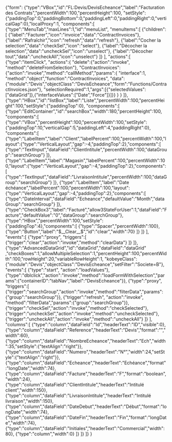 {"form":
{"type":"VBox","id":"FL:Devis/DevisEcheance","label":"Facturation des Contrats","percentWidth":100,"percentHeight":100, 
"setStyle":{"paddingTop":0,"paddingBottom":0,"paddingLeft":0,"paddingRight":0,"verticalGap":0},"localProxy":1, 
"components":[
	{"type":"MenuTab","maxLines":1,"id":"menuList",
	"menuItems":[
		{"children":[
			{"label":"Facturer","icon":"invoice","data":"ContractInvoices"},
			{"label":"Rafraîchir","icon":"refresh","data":"refresh"},
			{"label":"Cocher la selection","data":"checkSel","icon":"select"},
			{"label":"Décocher la selection","data":"uncheckSel","icon":"unselect"},
			{"label":"Décocher tout","data":"uncheckAll","icon":"unselect"}
		]}
	],
	"actions":[
		{"type":"itemClick", "actions":{
			"delete":{"action":"invoke", "method":"deleteFromSelection"},
			"ContractInvoices":{"action":"invoke","method":"callMethod","params":{
				"interface":1,
				"method":"object","function":"ContractInvoices",
				"data":{"module":"Devis","objectClass":"DevisEcheance","form":"Functions/ContractInvoices.json"},
				"selectionRequired":1,"args":[{"selectedValues":["dataGrid"]},{"interfaceValues":["Date","Force"]}]}}
			}
		}
	]},
	{"type":"HBox","id":"listBox","label":"Liste","percentWidth":100,"percentHeight":100,"setStyle":{"paddingTop":0},
	"components":[
		{"type":"EditContainer","id":"searchBox","width":180,"percentHeight":100,
		"components":[
			{"type":"VBox","percentHeight":100,"percentWidth":100,"setStyle":{"paddingTop":10,"verticalGap":5,"paddingLeft":4,"paddingRight":0},
			"components":[
				{"type":"LabelItem","label":"Client","labelPercent":100,"percentWidth":100,"layout":{"type":"VerticalLayout","gap":-4,"paddingTop":2},"components":[
					{"type":"TextInput","dataField":"ClientIntitule","percentWidth":100,"dataGroup":"searchGroup"}
				]},
				{"type":"LabelItem","label":"Magasin","labelPercent":100,"percentWidth":100,"layout":{"type":"VerticalLayout","gap":-4,"paddingTop":2},"components":[
					{"type":"TextInput","dataField":"LivraisonIntitule","percentWidth":100,"dataGroup":"searchGroup"}
				]},
				{"type":"LabelItem","label":"Date échéance","labelPercent":100,"percentWidth":100,"layout":{"type":"VerticalLayout","gap":-4,"paddingTop":2},"components":[
					{"type":"DateInterval","dataField":"Echeance","defaultValue":"Month","dataGroup":"searchGroup"}
				]},
				{"type":"CheckBox3","label":"Facturé","allow3StateForUser":1,"dataField":"Facture","defaultValue":"0","dataGroup":"searchGroup"},
				{"type":"HBox","percentWidth":100,"setStyle":{"paddingTop":4},"components":[
					{"type":"Spacer","percentWidth":100},
					{"type":"Button","label":"$__Clear__$","id":"clear","width":70}
				]}
			]}
		],
		"events":[
			{"type":"proxy", "triggers":[
				{"trigger":"clear","action":"invoke","method":"clearData"}
			]}
		]},
		{"type":"AdvancedDataGrid","id":"dataGrid","dataField":"dataGrid" ,"checkBoxes":1,"allowMultipleSelection":1,"percentHeight":100,"percentWidth":100,"rowHeight":20,"variableRowHeight":1,
		"kobeyeClass":{"module":"Devis","objectClass":"DevisEcheance","setFilter":"Societe=B"},
		"events":[
			{"type":"start", "action":"loadValues"},
			{"type":"dblclick","action":"invoke","method":"loadFormWithSelection","params":{"containerID":"tabNav","label":"DevisEcheance"}},
			{"type":"proxy", "triggers":[
				{"trigger":"searchGroup","action":"invoke","method":"filterData","params":{"group":"searchGroup"}},
				{"trigger":"refresh", "action":"invoke", "method":"filterData","params":{"group":"searchGroup"}},
				{"trigger":"checkSel","action":"invoke","method":"checkSelected"},
				{"trigger":"uncheckSel","action":"invoke","method":"uncheckSelected"},
				{"trigger":"uncheckAll","action":"invoke","method":"uncheckAll"}
			]}
		],
		"columns":[
			{"type":"column","dataField":"Id","headerText":"ID","visible":0},
			{"type":"column","dataField":"Reference","headerText":"Devis","format":"","width":60},
			{"type":"column","dataField":"NombreEcheance","headerText":"Ech","width":35,"setStyle":{"textAlign":"right"}},
			{"type":"column","dataField":"Numero","headerText":"N°","width":24,"setStyle":{"textAlign":"right"}},
			{"type":"column","dataField":"Echeance","headerText":"Echéance","format":"longDate","width":74},
			{"type":"column","dataField":"Facture","headerText":"F","format":"boolean","width":24},
			{"type":"column","dataField":"ClientIntitule","headerText":"Intitulé client","width":150},
			{"type":"column","dataField":"LivraisonIntitule","headerText":"Intitulé livraison","width":150},
			{"type":"column","dataField":"DateDebut","headerText":"Début","format":"longDate","width":74},
			{"type":"column","dataField":"DateFin","headerText":"Fin","format":"longDate","width":74},
			{"type":"column","dataField":"Initiales","headerText":"Commercial","width":80},
			{"type":"column","width":0}
		]}
	]}
]}
}
